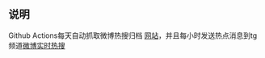 ## 说明

Github Actions每天自动抓取微博热搜归档 [网站](https://wb.ink.icu)，并且每小时发送热点消息到tg频道[微博实时热搜](https://t.me/PushChen)
